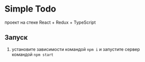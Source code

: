 # Simple Todo
проект на стеке React + Redux + TypeScript

## Запуск
1. установите зависимости командой `npm i` и запустите сервер командой `npm start`

